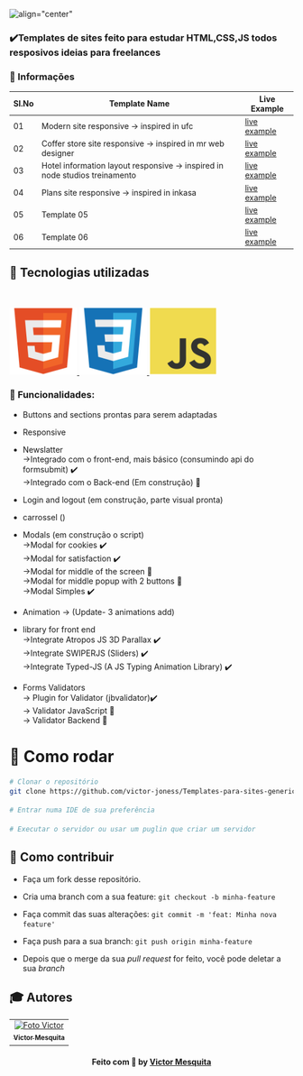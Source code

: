 ![align="center"](https://evernote.com/blog/wp-content/uploads/2018/01/Templates-Guide-header-640x360-640x360.png)

<h3 >
✔️Templates de sites feito para estudar HTML,CSS,JS todos resposivos ideias para freelances
</h3>

### 🔖 Informações

|Sl.No| Template Name  | Live Example |
|-----|----------------|--------------|
|  01  | Modern site responsive -> inspired in ufc                     |[live example](https://imgur.com/gallery/C30dh76)|	                                                  
|  02  | Coffer store site responsive -> inspired in mr web designer           |[live example](https://imgur.com/gallery/JfvETMJ)	|    
|  03  | Hotel information layout responsive -> inspired in node studios treinamento               |[live example](https://imgur.com/gallery/qga2CZO)|	 
|  04  | Plans site responsive -> inspired in inkasa            |[live example](https://imgur.com/gallery/N45wO5a)|	 
|  05  | Template 05            |[live example](#)|
|  06  | Template 06           |[live example](#)|


## 🚀 Tecnologias utilizadas 

<br/>
<p align="left">
  <a href="https://developer.mozilla.org/pt-BR/docs/Web/HTML" target="_blank">
    <img
      src="https://raw.githubusercontent.com/devicons/devicon/master/icons/html5/html5-original.svg"
      alt="HTML5"
      width="120"
      height="120"
    />
  </a>

  <a href="https://developer.mozilla.org/pt-BR/docs/Web/CSS" target="_blank">
    <img
      src="https://raw.githubusercontent.com/devicons/devicon/master/icons/css3/css3-original.svg"
      alt="Css3"
      width="120"
      height="120"
    />
  </a>
  
  <a href="https://developer.mozilla.org/en-US/docs/Web/JavaScript" target="_blank">
    <img
      src="https://raw.githubusercontent.com/devicons/devicon/master/icons/javascript/javascript-original.svg"
      alt="javascript"
      width="120"
      height="120"
    />
  </a>
</p>


### :memo: Funcionalidades: 
- Buttons and sections prontas para serem adaptadas
- Responsive
- Newslatter                                                                                    
  ->Integrado com o front-end, mais básico (consumindo api do formsubmit) ✔️                                                               
  ->Integrado com o Back-end (Em construção) 🚧
  
- Login and logout (em construção, parte visual pronta)
- carrossel ()
- Modals (em construção o script)                                                            
  ->Modal for cookies ✔️                                                          
  ->Modal for satisfaction ✔️                                        
  ->Modal for middle of the screen 🚧                                                                
  ->Modal for middle popup with 2 buttons 🚧   
  ->Modal Simples ✔️                                                                    
- Animation -> (Update- 3 animations add)
- library for front end                                                     
    ->Integrate Atropos JS 3D Parallax ✔️                                                                              
    ->Integrate SWIPERJS (Sliders) ✔️                               
    ->Integrate Typed-JS (A JS Typing Animation Library) ✔️                                            
- Forms Validators                                                           
  -> Plugin for Validator (jbvalidator)✔️                                                    
  -> Validator JavaScript 🚧                                                     
  -> Validator Backend 🚧                                                    
# 👷 Como rodar

```bash
# Clonar o repositório
git clone https://github.com/victor-joness/Templates-para-sites-genericos-freelances

# Entrar numa IDE de sua preferência 

# Executar o servidor ou usar um puglin que criar um servidor

```

## 🤔 Como contribuir <br/>

- Faça um fork desse repositório.
- Cria uma branch com a sua feature: `git checkout -b minha-feature`
- Faça commit das suas alterações: `git commit -m 'feat: Minha nova feature'`
- Faça push para a sua branch: `git push origin minha-feature`

- Depois que o merge da sua *pull request* for feito, você pode deletar a sua *branch*


## :mortar_board: Autores

<table align="center">
    <tr>
        <td align="center">
            <a href="https://github.com/victor-joness">
                <img src="https://i.imgur.com/vBnNiVV.png" width="150px;" alt="Foto Victor"/>
                <br />
                <sub><b>Victor Mesquita<sub><b>
            </a>
        </td>    
    </tr>
</table>
<h4 align="center">
   Feito com 💜 by  <a href="https://www.linkedin.com/in/victor-mesquita-b6a211198/" target="_blank"> Victor Mesquita </a>
</h4>
